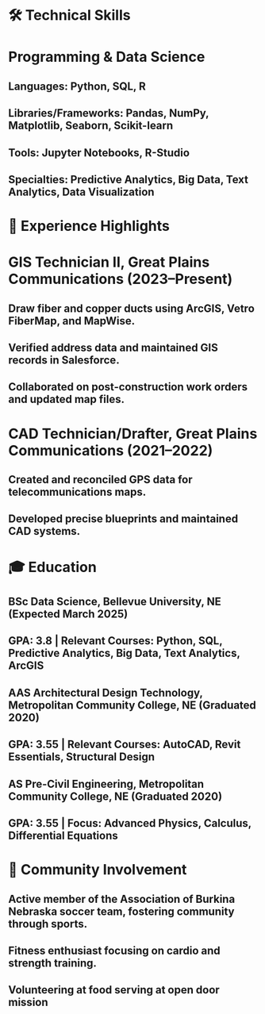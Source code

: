 # 🛠️ Technical Skills
# Programming & Data Science

## Languages: Python, SQL, R
## Libraries/Frameworks: Pandas, NumPy, Matplotlib, Seaborn, Scikit-learn
## Tools: Jupyter Notebooks, R-Studio
## Specialties: Predictive Analytics, Big Data, Text Analytics, Data Visualization

# 🌟 Experience Highlights
# GIS Technician II, Great Plains Communications (2023–Present)

## Draw fiber and copper ducts using ArcGIS, Vetro FiberMap, and MapWise.
## Verified address data and maintained GIS records in Salesforce.
## Collaborated on post-construction work orders and updated map files.

# CAD Technician/Drafter, Great Plains Communications (2021–2022)

## Created and reconciled GPS data for telecommunications maps.
## Developed precise blueprints and maintained CAD systems.

# 🎓 Education

## BSc Data Science, Bellevue University, NE (Expected March 2025)
## GPA: 3.8 | Relevant Courses: Python, SQL, Predictive Analytics, Big Data, Text Analytics, ArcGIS

## AAS Architectural Design Technology, Metropolitan Community College, NE (Graduated 2020)
##        GPA: 3.55 | Relevant Courses: AutoCAD, Revit Essentials, Structural Design

##   AS Pre-Civil Engineering, Metropolitan Community College, NE (Graduated 2020)
##        GPA: 3.55 | Focus: Advanced Physics, Calculus, Differential Equations

# 👥 Community Involvement

##    Active member of the Association of Burkina Nebraska soccer team, fostering community through sports.
##    Fitness enthusiast focusing on cardio and strength training.
##    Volunteering at food serving at open door mission

<font size="20">

